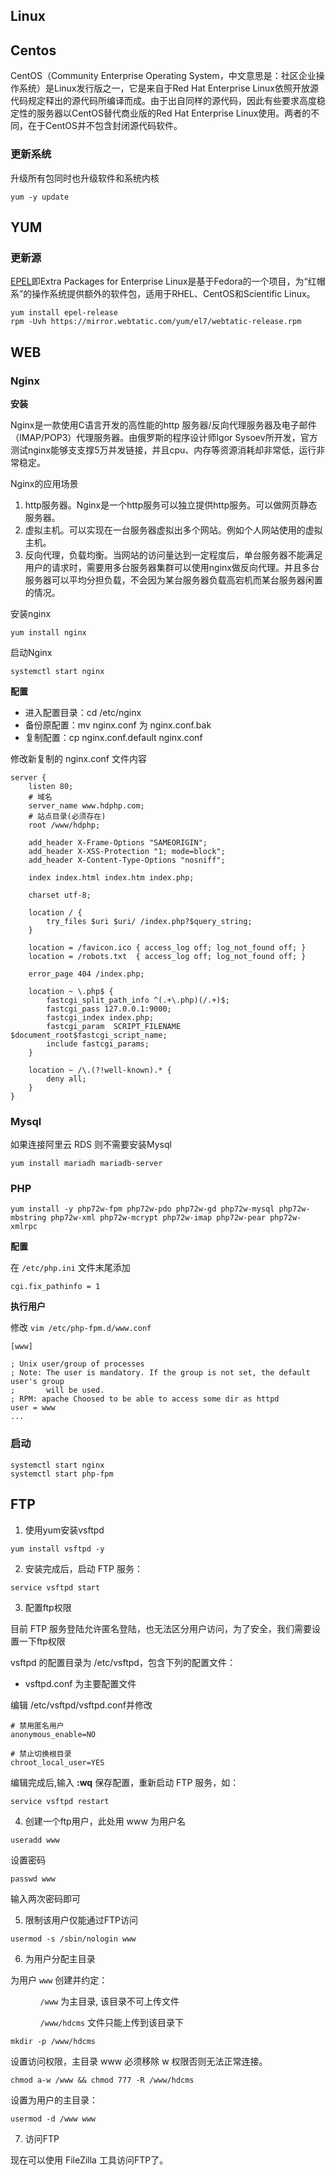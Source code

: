 ## Linux

## Centos

CentOS（Community Enterprise Operating System，中文意思是：社区企业操作系统）是Linux发行版之一，它是来自于Red Hat Enterprise Linux依照开放源代码规定释出的源代码所编译而成。由于出自同样的源代码，因此有些要求高度稳定性的服务器以CentOS替代商业版的Red Hat Enterprise Linux使用。两者的不同，在于CentOS并不包含封闭源代码软件。

### 更新系统

升级所有包同时也升级软件和系统内核

```
yum -y update
```

## YUM

### 更新源

[EPEL](https://fedoraproject.org/wiki/EPEL)即Extra Packages for Enterprise Linux是基于Fedora的一个项目，为“红帽系”的操作系统提供额外的软件包，适用于RHEL、CentOS和Scientific Linux。

```
yum install epel-release
rpm -Uvh https://mirror.webtatic.com/yum/el7/webtatic-release.rpm
```

## WEB

### Nginx

**安装**

Nginx是一款使用C语言开发的高性能的http 服务器/反向代理服务器及电子邮件（IMAP/POP3）代理服务器。由俄罗斯的程序设计师Igor Sysoev所开发，官方测试nginx能够支支撑5万并发链接，并且cpu、内存等资源消耗却非常低，运行非常稳定。

Nginx的应用场景

1. http服务器。Nginx是一个http服务可以独立提供http服务。可以做网页静态服务器。
2. 虚拟主机。可以实现在一台服务器虚拟出多个网站。例如个人网站使用的虚拟主机。
3. 反向代理，负载均衡。当网站的访问量达到一定程度后，单台服务器不能满足用户的请求时，需要用多台服务器集群可以使用nginx做反向代理。并且多台服务器可以平均分担负载，不会因为某台服务器负载高宕机而某台服务器闲置的情况。

安装nginx

```
yum install nginx
```

启动Nginx

```
systemctl start nginx
```

**配置**

* 进入配置目录：cd /etc/nginx
* 备份原配置：mv nginx.conf 为 nginx.conf.bak
* 复制配置：cp nginx.conf.default nginx.conf

修改新复制的 nginx.conf 文件内容

```
server {
    listen 80;
    # 域名
    server_name www.hdphp.com;
    # 站点目录(必须存在)
    root /www/hdphp;
	
    add_header X-Frame-Options "SAMEORIGIN";
    add_header X-XSS-Protection "1; mode=block";
    add_header X-Content-Type-Options "nosniff";

    index index.html index.htm index.php;

    charset utf-8;

    location / {
        try_files $uri $uri/ /index.php?$query_string;
    }

    location = /favicon.ico { access_log off; log_not_found off; }
    location = /robots.txt  { access_log off; log_not_found off; }

    error_page 404 /index.php;

    location ~ \.php$ {
        fastcgi_split_path_info ^(.+\.php)(/.+)$;
        fastcgi_pass 127.0.0.1:9000;
        fastcgi_index index.php;
        fastcgi_param  SCRIPT_FILENAME  $document_root$fastcgi_script_name;
        include fastcgi_params;
    }

    location ~ /\.(?!well-known).* {
        deny all;
    }
}
```

### Mysql

如果连接阿里云 RDS 则不需要安装Mysql

```
yum install mariadh mariadb-server
```

### PHP

```
yum install -y php72w-fpm php72w-pdo php72w-gd php72w-mysql php72w-mbstring php72w-xml php72w-mcrypt php72w-imap php72w-pear php72w-xmlrpc
```

**配置**

在 `/etc/php.ini` 文件末尾添加

```
cgi.fix_pathinfo = 1
```

**执行用户**

修改 `vim /etc/php-fpm.d/www.conf` 

```
[www]

; Unix user/group of processes
; Note: The user is mandatory. If the group is not set, the default user's group
;       will be used.
; RPM: apache Choosed to be able to access some dir as httpd
user = www
...
```

### 启动

```
systemctl start nginx
systemctl start php-fpm
```

## FTP

1. 使用yum安装vsftpd

```
yum install vsftpd -y
```

2. 安装完成后，启动 FTP 服务：

```
service vsftpd start
```

3. 配置ftp权限

目前 FTP 服务登陆允许匿名登陆，也无法区分用户访问，为了安全，我们需要设置一下ftp权限

vsftpd 的配置目录为 /etc/vsftpd，包含下列的配置文件：

- vsftpd.conf 为主要配置文件

编辑 /etc/vsftpd/vsftpd.conf并修改

```
# 禁用匿名用户
anonymous_enable=NO

# 禁止切换根目录
chroot_local_user=YES
```

编辑完成后,输入 **:wq** 保存配置，重新启动 FTP 服务，如：

```
service vsftpd restart
```

4. 创建一个ftp用户，此处用 www 为用户名

```
useradd www
```

设置密码

```
passwd www
```

输入两次密码即可

5. 限制该用户仅能通过FTP访问

```
usermod -s /sbin/nologin www
```

6. 为用户分配主目录

为用户 `www` 创建并约定：

`　　　　/www` 为主目录, 该目录不可上传文件

`　　　　/www/hdcms` 文件只能上传到该目录下

```
mkdir -p /www/hdcms
```

设置访问权限，主目录 www 必须移除 w 权限否则无法正常连接。

```
chmod a-w /www && chmod 777 -R /www/hdcms
```

设置为用户的主目录：

```
usermod -d /www www
```

7. 访问FTP

现在可以使用 FileZilla 工具访问FTP了。